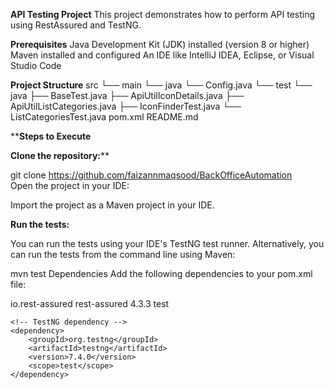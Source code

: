 **API Testing Project**
This project demonstrates how to perform API testing using RestAssured and TestNG.

**Prerequisites**
Java Development Kit (JDK) installed (version 8 or higher)
Maven installed and configured
An IDE like IntelliJ IDEA, Eclipse, or Visual Studio Code

**Project Structure**
src
 └── main
     └── java
         └── Config.java
 └── test
     └── java
         ├── BaseTest.java
         ├── ApiUtilIconDetails.java
         ├── ApiUtilListCategories.java
         ├── IconFinderTest.java
         └── ListCategoriesTest.java
pom.xml
README.md



****Steps to Execute**

**Clone the repository:****

git clone https://github.com/faizannmaqsood/BackOfficeAutomation  
Open the project in your IDE:

Import the project as a Maven project in your IDE.

**Run the tests:**

You can run the tests using your IDE's TestNG test runner.
Alternatively, you can run the tests from the command line using Maven:

mvn test
Dependencies
Add the following dependencies to your pom.xml file:


<dependencies>
    <!-- RestAssured dependency -->
    <dependency>
        <groupId>io.rest-assured</groupId>
        <artifactId>rest-assured</artifactId>
        <version>4.3.3</version>
        <scope>test</scope>
    </dependency>

    <!-- TestNG dependency -->
    <dependency>
        <groupId>org.testng</groupId>
        <artifactId>testng</artifactId>
        <version>7.4.0</version>
        <scope>test</scope>
    </dependency>
</dependencies>
